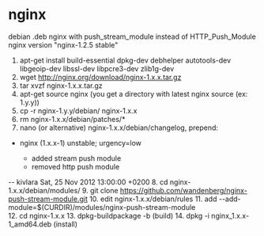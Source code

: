 nginx
=====

debian .deb nginx with push_stream_module instead of HTTP_Push_Module
nginx version "nginx-1.2.5 stable"

1. apt-get install build-essential dpkg-dev debhelper autotools-dev libgeoip-dev libssl-dev libpcre3-dev zlib1g-dev
2. wget http://nginx.org/download/nginx-1.x.x.tar.gz
3. tar xvzf nginx-1.x.x.tar.gz
4. apt-get source nginx (you get a directory with latest nginx source (ex: 1.y.y))
5. cp -r nginx-1.y.y/debian/ nginx-1.x.x
6. rm nginx-1.x.x/debian/patches/*
7. nano (or alternative) nginx-1.x.x/debian/changelog, prepend: 
* nginx (1.x.x-1) unstable; urgency=low

  * added stream push module
  * removed http push module

 -- kivlara   Sat, 25 Nov 2012 13:00:00 +0200
8. cd nginx-1.x.x/debian/modules/
9. git clone https://github.com/wandenberg/nginx-push-stream-module.git
10. edit nginx-1.x.x/debian/rules
11. add --add-module=$(CURDIR)/modules/nginx-push-stream-module \
12. cd nginx-1.x.x
13. dpkg-buildpackage -b (build)
14. dpkg -i nginx_1.x.x-1_amd64.deb (install)